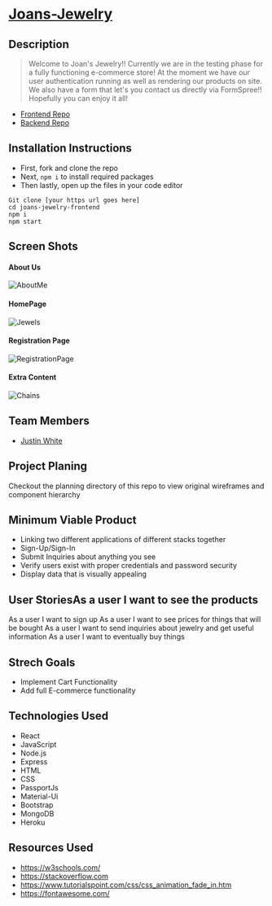 # [Joans-Jewelry](https://joans-jewelry.herokuapp.com/)

## Description

>Welcome to Joan's Jewelry!! Currently we are in the testing phase for a fully functioning e-commerce store! At the moment we have our user authentication running as well as rendering our products on site. We also have a form that let's you contact us directly via FormSpree!! Hopefully you can enjoy it all!

- [Frontend Repo](https://github.com/JustinWhite814/joanns-jewelry-frontend)
- [Backend Repo](https://github.com/JustinWhite814/JoannsJewelryBackend)

## Installation Instructions
* First, fork and clone the repo
* Next, `npm i` to install required packages
* Then lastly, open up the files in your code editor

```
Git clone [your https url goes here]
cd joans-jewelry-frontend
npm i
npm start
```

## Screen Shots
#### About Us
![AboutMe](https://media.git.generalassemb.ly/user/33619/files/33c13380-cca2-11eb-8d90-e339a5ada74b)

#### HomePage
![Jewels](https://media.git.generalassemb.ly/user/33619/files/4b98b780-cca2-11eb-9239-a1d0f7e422b3)

#### Registration Page
![RegistrationPage](https://media.git.generalassemb.ly/user/33619/files/78e56580-cca2-11eb-8f69-12f6cf7809c0)

#### Extra Content
![Chains](https://media.git.generalassemb.ly/user/33619/files/8864ae80-cca2-11eb-8c75-c522e291b08a)

## Team Members
- [Justin White](https://github.com/JustinWhite814)

## Project Planing
Checkout the planning directory of this repo to view original wireframes and component hierarchy

## Minimum Viable Product
* Linking two different applications of different stacks together
* Sign-Up/Sign-In
* Submit Inquiries about anything you see
* Verify users exist with proper credentials and password security
* Display data that is visually appealing

## User StoriesAs a user I want to see the products
As a user I want to sign up
As a user I want to see prices for things that will be bought
As a user I want to send inquiries about jewelry and get useful information
As a user I want to eventually buy things

## Strech Goals
- Implement Cart Functionality
- Add full E-commerce functionality

## Technologies Used
* React
* JavaScript
* Node.js
* Express
* HTML
* CSS
* PassportJs
* Material-Ui
* Bootstrap
* MongoDB
* Heroku

## Resources Used
* https://w3schools.com/
* https://stackoverflow.com
* https://www.tutorialspoint.com/css/css_animation_fade_in.htm
* https://fontawesome.com/